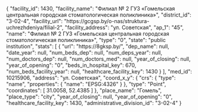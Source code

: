 {
    "facility_id": 1430,
    "facility_name": "Филиал № 2 ГУЗ «Гомельская центральная городская стоматологическая поликлиника»",
    "district_id": "3-02-4",
    "facility_url": "https:\/\/gcgsp.by\/o-nas\/struktura-uchrezhdeniya\/filial-2",
    "facility_address": "ул. Советская",
    "ap_1": "45",
    "name": "Филиал № 2 ГУЗ «Гомельская центральная городская стоматологическая поликлиника»",
    "type": "0",
    "state": "public institution",
    "stats": [
        {
            "url": "https:\/\/8gksp.by\/",
            "dep_name": null,
            "date_year": null,
            "num_beds_dep": null,
            "num_deps_year": null,
            "num_doctors_dep": null,
            "num_doctors_med": null,
            "year_of_closing": null,
            "year_of_opening": "0",
            "beds_in_hospital_key": 670,
            "num_beds_facility_year": null,
            "healthcare_facility_key": 1430
        }
    ],
    "med_id": 10215906,
    "address": "ул. Советская",
    "coord_x_y": {
        "crs": {
            "type": "name",
            "properties": {
                "name": "EPSG:4326"
            }
        },
        "type": "Point",
        "coordinates": [
            31.0058,
            52.4385
        ]
    },
    "place_name": "Гомель",
    "place_type": "city",
    "year_of_closing": null,
    "year_of_opening": "0",
    "healthcare_facility_key": 1430,
    "administrative_division_id": "3-02-4"
}